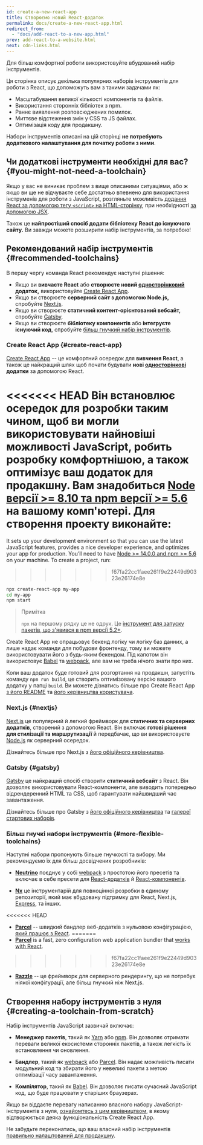 ```yaml
---
id: create-a-new-react-app
title: Створюємо новий React-додаток
permalink: docs/create-a-new-react-app.html
redirect_from:
  - "docs/add-react-to-a-new-app.html"
prev: add-react-to-a-website.html
next: cdn-links.html
---
```


Для більш комфортної роботи використовуйте вбудований набір інструментів.

Ця сторінка описує декілька  популярних наборів інструментів для роботи з React, що допоможуть вам з такими задачами як:

* Масштабування великої кількості компонентів та файлів.
* Використання сторонніх бібліотек з npm.
* Раннє виявлення розповсюджених помилок.
* Миттєве відстеження змін у CSS та JS файлах.
* Оптимізація коду для продакшну.

Набори інструментів описані на цій сторінці **не потребують додаткового налаштування для початку роботи з ними**.

## Чи додаткові інструменти необхідні для вас? {#you-might-not-need-a-toolchain}

Якщо у вас не виникає проблем з вище описаними ситуаціями, або ж якщо ви ще не відчуваєте себе достатньо впевнено для використання інструменів для роботи з JavaScript, розгляньте можливість [додання React за допомогою тегу `<script>` на HTML-сторінку](/docs/add-react-to-a-website.html), при необхідності [за допомогою JSX](/docs/add-react-to-a-website.html#optional-try-react-with-jsx).

Також це **найпростіший спосіб додати бібліотеку React до існуючого сайту.** Ви завжди можете розширити набір інструментів, за потребою!

## Рекомендований набір інструментів {#recommended-toolchains}

В першу чергу команда React рекомендує наступні рішення:

- Якщо ви **вивчаєте React** або **створюєте новий [односторінковий](/docs/glossary.html#single-page-application) додаток,** використовуйте [Create React App](#create-react-app).
- Якщо ви створюєте **серверний сайт з допомогою Node.js,** спробуйте [Next.js](#nextjs).
- Якщо ви створюєте **статичний контент-орієнтований вебсайт,** спробуйте [Gatsby](#gatsby).
- Якщо ви створюєте **бібліотеку компонентів** або **інтегруєте існуючий код**, спробуйте [більш гнучкий набір інструментів](#more-flexible-toolchains).

### Create React App {#create-react-app}

[Create React App](https://github.com/facebookincubator/create-react-app) -- це комфортний осередок для **вивчення React**, а також це найкращий шлях щоб почати будувати **нові [односторінкові](/docs/glossary.html#single-page-application) додатки** за допомогою React.

<<<<<<< HEAD
Він встановлює осередок для розробки таким чином, щоб ви могли використовувати найновіші можливості JavaScript, робить розробку комфортнішою, а також оптимізує ваш додаток для продакшну. Вам знадобиться [Node версії >= 8.10 та npm версії >= 5.6](https://nodejs.org/uk/) на вашому комп'ютері. Для створення проекту виконайте:
=======
It sets up your development environment so that you can use the latest JavaScript features, provides a nice developer experience, and optimizes your app for production. You’ll need to have [Node >= 14.0.0 and npm >= 5.6](https://nodejs.org/en/) on your machine. To create a project, run:
>>>>>>> f67fa22cc1faee261f9e22449d90323e26174e8e

```bash
npx create-react-app my-app
cd my-app
npm start
```

>Примітка
>
>`npx` на першому рядку це не одрук. Це [інструмент для запуску пакетів, що з'явився в npm версії 5.2+](https://medium.com/@maybekatz/introducing-npx-an-npm-package-runner-55f7d4bd282b).

Create React App не опрацьовує бекенд логіку чи логіку баз данних, а лише надає команди для побудови фронтенду, тому ви можете використовувати його з будь-яким бекендом. Під капотом він використовує [Babel](https://babeljs.io/) та [webpack](https://webpack.js.org/), але вам не треба нічого знати про них.

Коли ваш додаток буде готовий для розгортання на продакшн, запустіть команду `npm run build`, це створить оптимізовану версію вашого додатку у папці `build`. Ви можете дізнатись більше про Create React App [з його README](https://github.com/facebookincubator/create-react-app#create-react-app--) та [його керівництва користувача](https://facebook.github.io/create-react-app/).

### Next.js {#nextjs}

[Next.js](https://nextjs.org/) це популярний й легкий фреймворк для **статичних та серверних додатків**, створений з допомогою React. Він включає **готові рішення для стилізації та маршрутизації** й передбачає, що ви використовуєте [Node.js](https://nodejs.org/) як серверний осередок.

Дізнайтесь більше про Next.js з [його офіційного керівництва](https://nextjs.org/learn/).

### Gatsby {#gatsby}

[Gatsby](https://www.gatsbyjs.org/) це найкращий спосіб створити **статичний вебсайт** з React. Він дозволяє використовувати React-компоненти, але виводить попередньо відрендеренний HTML та CSS, щоб гарантувати найшвидший час завантаження.

Дізнайтесь більше про Gatsby з [його офіційного керівництва](https://www.gatsbyjs.org/docs/) та [галереї стартових наборів](https://www.gatsbyjs.org/docs/gatsby-starters/).

### Більш гнучкі набори інструментів {#more-flexible-toolchains}

Наступні набори пропонують більше гнучкості та вибору. Ми рекомендуємо їх для більш досвідчених розробників:

- **[Neutrino](https://neutrinojs.org/)** поєднує у собі [webpack](https://webpack.js.org/) з простотою його пресетів та включає в себе пресети для [React-додатків](https://neutrinojs.org/packages/react/) й [React-компонентів](https://neutrinojs.org/packages/react-components/).

- **[Nx](https://nx.dev/react)** це інструментарій для повноцінної розробки в єдиному репозиторії, який має вбудовану підтримку для React, Next.js, [Express](https://expressjs.com/), та інших.

<<<<<<< HEAD
- **[Parcel](https://parceljs.org/)** -- швидкий бандлер веб-додатків з нульовою конфігурацією, [який працює з React](https://parceljs.org/recipes.html#react).
=======
- **[Parcel](https://parceljs.org/)** is a fast, zero configuration web application bundler that [works with React](https://parceljs.org/recipes/react/).
>>>>>>> f67fa22cc1faee261f9e22449d90323e26174e8e

- **[Razzle](https://github.com/jaredpalmer/razzle)** -- це фреймворк для серверного рендерингу, що не потребує ніякої конфігурації, але більш гнучкий ніж Next.js.

## Створення набору інструментів з нуля {#creating-a-toolchain-from-scratch}

Набір інструментів JavaScript зазвичай включає:

* **Менеджер пакетів**, такий як [Yarn](https://yarnpkg.com/) або [npm](https://www.npmjs.com/). Він дозволяє отримати переваги великої екосистеми сторонніх пакетів, а також легкість їх встановлення чи оновлення.

* **Бандлер**, такий як [webpack](https://webpack.js.org/) або [Parcel](https://parceljs.org/). Він надає можливість писати модульний код та збирати його у невеликі пакети з метою оптимізації часу завантаження.

* **Компілятор**, такий як [Babel](https://babeljs.io/). Він дозволяє писати сучасний JavaScript код, що буде працювати у старіших браузерах.

Якщо ви віддаєте перевагу написанню власного набору JavaScript-інструментів з нуля, [ознайомтесь з цим керівництвом](https://blog.usejournal.com/creating-a-react-app-from-scratch-f3c693b84658), в якому відтворюється деяка функціональність Create React App.

Не забудьте переконатись, що ваш власний набір інструментів [правильно налаштований для продакшну](/docs/optimizing-performance.html#use-the-production-build).
